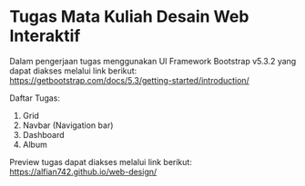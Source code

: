 # Tugas Mata Kuliah Desain Web Interaktif

Dalam pengerjaan tugas menggunakan UI Framework Bootstrap v5.3.2 yang dapat diakses melalui link berikut: https://getbootstrap.com/docs/5.3/getting-started/introduction/

Daftar Tugas:
1. Grid
2. Navbar (Navigation bar)
3. Dashboard
4. Album

Preview tugas dapat diakses melalui link berikut: https://alfian742.github.io/web-design/
